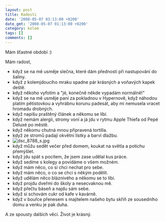 ```yaml
---
layout: post
title: Radosti
date: '2008-05-07 03:13:00 +0200'
date_gmt: '2008-05-07 01:13:00 +0200'
category: kolem
tags: []
comments: []
---
```

<p>Mám šťastné období :) </p>
<p>Mám radost, </p>
<ul>
<li>když se na mě usměje slečna, které dám přednosti při nastupování do šaliny.
</li>
<li>když z kolemjdoucího mraku spadne pár krásných a voňavých kapek deště.
</li>
<li>když někoho vyfotím a "jé, konečně někde vypadám normálně!"
</li>
<li>když se na mě usměje paní za pokladnou v Hypernově, když náhodou platím pětistovkou a vyhrábnu korunu padesát, aby mi nemusela vracet hromadu drobných.
</li>
<li>když napíšu praštěný článek a někomu se líbí.
</li>
<li>když nemám alergii, stromy voní a já jdu v rytmu Apple Thiefa od Pepé Deluxé po městě.
</li>
<li>když někomu chutná mnou připravená tortilla.
</li>
<li>když ze stromů padají okvětní lístky a barví dlažbu.
</li>
<li><img src='%base_url%/assets/wp-uploads/2008/05/dsc_8788_s.jpg' alt='dsc_8788_s.jpg' />
</li>
<li>když můžu sedět večer před domem, koukat na světla a potichu přemýšlet.
</li>
<li>když jdu spát s pocitem, že jsem zase udělal kus práce.
</li>
<li>když sedíme s kolegy a povídáme o všem možném.
</li>
<li>když mám něco, co si chci nechat pro sebe.
</li>
<li>když mám něco, o co se chci s někým podělit.
</li>
<li>když udělám něco bláznivého a někomu se to líbí.
</li>
<li>když projdu dveřmi do školy a nesecvaknou mě.
</li>
<li>když přečtu báseň a najdu sám sebe.
</li>
<li>když si schovám cukr od kafe v kavárně.
</li>
<li>když v bouřce přenesem s majitelem našeho bytu skříň ze sousedního domu a venku je pak duha.</li>
</ul>
<p>A ze spousty dalších věcí. Život je krásný.</p>

